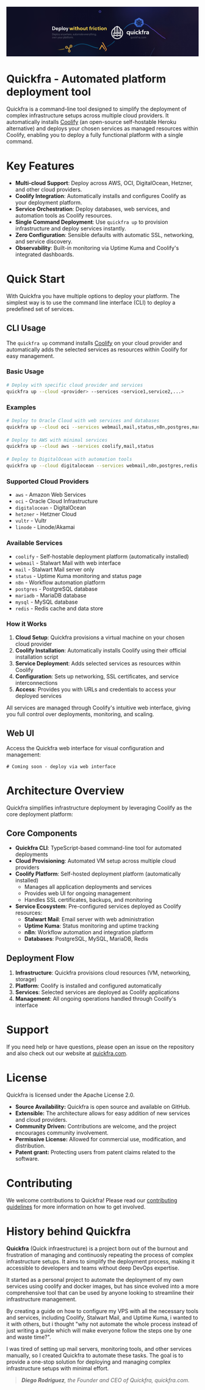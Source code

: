 ![](./assets/banner.png)

# Quickfra - Automated platform deployment tool
Quickfra is a command-line tool designed to simplify the deployment of complex infrastructure setups across multiple cloud providers. It automatically installs [Coolify](https://coolify.io) (an open-source self-hostable Heroku alternative) and deploys your chosen services as managed resources within Coolify, enabling you to deploy a fully functional platform with a single command.

# Key Features
- **Multi-cloud Support**: Deploy across AWS, OCI, DigitalOcean, Hetzner, and other cloud providers.
- **Coolify Integration**: Automatically installs and configures Coolify as your deployment platform.
- **Service Orchestration**: Deploy databases, web services, and automation tools as Coolify resources.
- **Single Command Deployment**: Use `quickfra up` to provision infrastructure and deploy services instantly.
- **Zero Configuration**: Sensible defaults with automatic SSL, networking, and service discovery.
- **Observability**: Built-in monitoring via Uptime Kuma and Coolify's integrated dashboards.

# Quick Start
With Quickfra you have multiple options to deploy your platform. The simplest way is to use the command line interface (CLI) to deploy a predefined set of services.

## CLI Usage
The `quickfra up` command installs [Coolify](https://coolify.io) on your cloud provider and automatically adds the selected services as resources within Coolify for easy management.

### Basic Usage
```bash
# Deploy with specific cloud provider and services
quickfra up --cloud <provider> --services <service1,service2,...>
```

### Examples
```bash
# Deploy to Oracle Cloud with web services and databases
quickfra up --cloud oci --services webmail,mail,status,n8n,postgres,mariadb,mysql,redis

# Deploy to AWS with minimal services
quickfra up --cloud aws --services coolify,mail,status

# Deploy to DigitalOcean with automation tools
quickfra up --cloud digitalocean --services webmail,n8n,postgres,redis
```

### Supported Cloud Providers
- `aws` - Amazon Web Services
- `oci` - Oracle Cloud Infrastructure  
- `digitalocean` - DigitalOcean
- `hetzner` - Hetzner Cloud
- `vultr` - Vultr
- `linode` - Linode/Akamai

### Available Services
- `coolify` - Self-hostable deployment platform (automatically installed)
- `webmail` - Stalwart Mail with web interface
- `mail` - Stalwart Mail server only
- `status` - Uptime Kuma monitoring and status page
- `n8n` - Workflow automation platform
- `postgres` - PostgreSQL database
- `mariadb` - MariaDB database
- `mysql` - MySQL database
- `redis` - Redis cache and data store

### How it Works
1. **Cloud Setup**: Quickfra provisions a virtual machine on your chosen cloud provider
2. **Coolify Installation**: Automatically installs Coolify using their official installation script
3. **Service Deployment**: Adds selected services as resources within Coolify
4. **Configuration**: Sets up networking, SSL certificates, and service interconnections
5. **Access**: Provides you with URLs and credentials to access your deployed services

All services are managed through Coolify's intuitive web interface, giving you full control over deployments, monitoring, and scaling.

## Web UI
Access the Quickfra web interface for visual configuration and management:
```
# Coming soon - deploy via web interface
```

# Architecture Overview
Quickfra simplifies infrastructure deployment by leveraging Coolify as the core deployment platform:

## Core Components
- **Quickfra CLI**: TypeScript-based command-line tool for automated deployments
- **Cloud Provisioning**: Automated VM setup across multiple cloud providers
- **Coolify Platform**: Self-hosted deployment platform (automatically installed)
  - Manages all application deployments and services
  - Provides web UI for ongoing management
  - Handles SSL certificates, backups, and monitoring
- **Service Ecosystem**: Pre-configured services deployed as Coolify resources:
  - **Stalwart Mail**: Email server with web administration
  - **Uptime Kuma**: Status monitoring and uptime tracking  
  - **n8n**: Workflow automation and integration platform
  - **Databases**: PostgreSQL, MySQL, MariaDB, Redis

## Deployment Flow
1. **Infrastructure**: Quickfra provisions cloud resources (VM, networking, storage)
2. **Platform**: Coolify is installed and configured automatically
3. **Services**: Selected services are deployed as Coolify applications
4. **Management**: All ongoing operations handled through Coolify's interface

# Support
If you need help or have questions, please open an issue on the repository and also check out our website at [quickfra.com](https://quickfra.com).

# License
Quickfra is licensed under the Apache License 2.0.

- **Source Availability:** Quickfra is open source and available on GitHub.
- **Extensible:** The architecture allows for easy addition of new services and cloud providers.
- **Community Driven:** Contributions are welcome, and the project encourages community involvement.
- **Permissive License:** Allowed for commercial use, modification, and distribution.
- **Patent grant:** Protecting users from patent claims related to the software.

# Contributing
We welcome contributions to Quickfra! Please read our [contributing guidelines](CONTRIBUTING.md) for more information on how to get involved.

# History behind Quickfra
**Quickfra** (Quick infraestructure) is a project born out of the burnout and frustration of managing and continuosly repeating the process of complex infrastructure setups. It aims to simplify the deployment process, making it accessible to developers and teams without deep DevOps expertise.

It started as a personal project to automate the deployment of my own services using coolify and docker images, but has since evolved into a more comprehensive tool that can be used by anyone looking to streamline their infrastructure management.

By creating a guide on how to configure my VPS with all the necessary tools and services, including Coolify, Stalwart Mail, and Uptime Kuma, i wanted to it with others, but i thought "why not automate the whole process instead of just writing a guide which will make everyone follow the steps one by one and waste time?".

I was tired of setting up mail servers, monitoring tools, and other services manually, so I created Quickfra to automate these tasks. The goal is to provide a one-stop solution for deploying and managing complex infrastructure setups with minimal effort.

> _**Diego Rodriguez**, the Founder and CEO of Quickfra, quickfra.com._